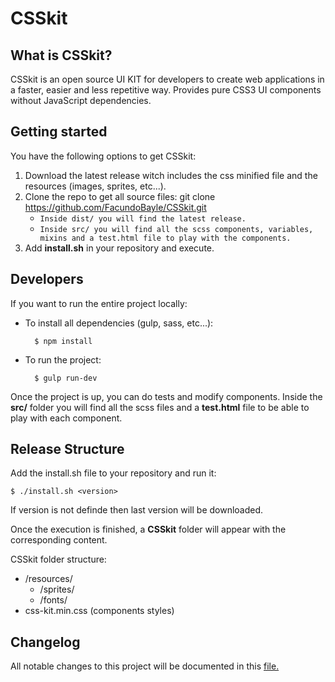 # CSSkit

## What is CSSkit?

CSSkit is an open source UI KIT for developers to create web applications in a faster, easier and less repetitive way.
Provides pure CSS3 UI components without JavaScript dependencies.

## Getting started

You have the following options to get CSSkit:

1. Download the latest release witch includes the css minified file and the resources (images, sprites, etc...).
2. Clone the repo to get all source files: git clone https://github.com/FacundoBayle/CSSkit.git
    - ```Inside dist/ you will find the latest release.```
    - ```Inside src/ you will find all the scss components, variables, mixins and a test.html file to play with the components.```
3. Add **install.sh** in your repository and execute.

## Developers

If you want to run the entire project locally:

- To install all dependencies (gulp, sass, etc...):

        $ npm install
    
- To run the project:

        $ gulp run-dev

Once the project is up, you can do tests and modify components.
Inside the **src/** folder you will find all the scss files and a **test.html** file to be able to play with each component.

## Release Structure
Add the install.sh file to your repository and run it:

    $ ./install.sh <version>
    
If version is not definde then last version will be downloaded.

Once the execution is finished, a **CSSkit** folder will appear with the corresponding content.

CSSkit folder structure:

   - /resources/
        - /sprites/
        - /fonts/
   - css-kit.min.css (components styles)
   
## Changelog
All notable changes to this project will be documented in this [file.](https://github.com/FacundoBayle/CSSkit/blob/master/CHANGELOG.md)